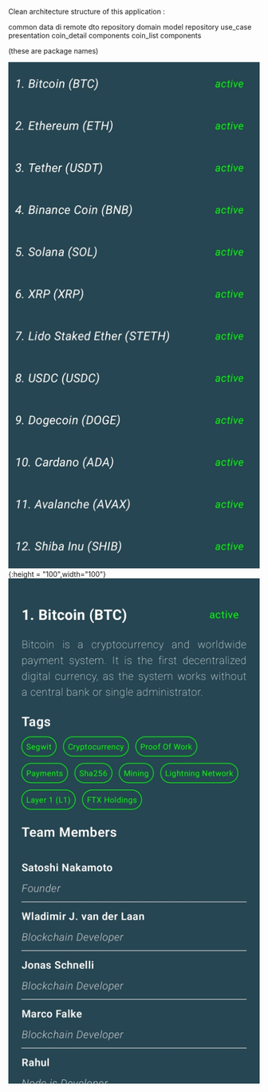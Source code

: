 Clean architecture structure of this application :

common
data
  di
  remote
    dto
  repository
domain
  model
  repository
  use_case
presentation
  coin_detail
    components
  coin_list
    components

(these are package names)

![application ui](https://github.com/Slankss/CleanArchitectureCryptoCoins/blob/master/assets/ss1.jpg){:height = "100",width="100"}
![application ui](https://github.com/Slankss/CleanArchitectureCryptoCoins/blob/master/assets/ss2.jpg)
